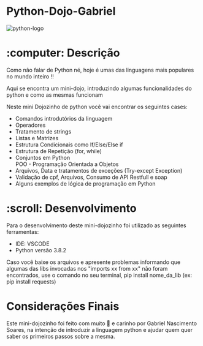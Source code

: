 # Python-Dojo-Gabriel

![python-logo](https://user-images.githubusercontent.com/43541457/89111308-a169c580-d42a-11ea-99ba-5fdd629def94.png)

<h1> :computer: Descrição </h1>

<p> Como não falar de Python né, hoje é umas das linguagens mais populares no mundo inteiro !!  </p>
<p> Aqui se encontra um mini-dojo, introduzindo algumas funcionalidades do python e como as mesmas funcionam </p>

<p> Neste mini Dojozinho de python você vai encontrar os seguintes cases: </p>

<ul>
  <li> Comandos introdutórios da linguagem </li>
  <li> Operadores </li>
  <li> Tratamento de strings </li>
  <li> Listas e Matrizes </li>
  <li> Estrutura Condicionais como If/Else/Else if </li>
  <li> Estrutura de Repetição (for, while) </li>
  <li> Conjuntos em Python </li>
  </li> POO - Programação Orientada a Objetos </li>
  <li> Arquivos, Data e tratamentos de exceções (Try-except Exception) </li>
  <li> Validação de cpf, Arquivos, Consumo de API Restfull e soap </li>
  <li> Alguns exemplos de lógica de programação em Python </li>
  
</ul>

<h1> :scroll: Desenvolvimento </h1>

<p> Para o desenvolvimento deste mini-dojozinho foi utilizado as seguintes ferramentas: </p>

<ul>
   <li> IDE: VSCODE  </li>
   <li> Python versão 3.8.2 </li>
</ul>

Caso você baixe os arquivos e apresente problemas informando que algumas das libs invocadas nos "imports xx from xx" não foram encontrados, use o comando no seu terminal, pip install nome_da_lib (ex: pip install requests)


<h1> Considerações Finais </h1>

Este mini-dojozinho foi feito com muito :heartbeat: e carinho por Gabriel Nascimento Soares, na intenção de introduzir a linguagem python e ajudar quem quer saber 
os primeiros passos sobre a mesma.
